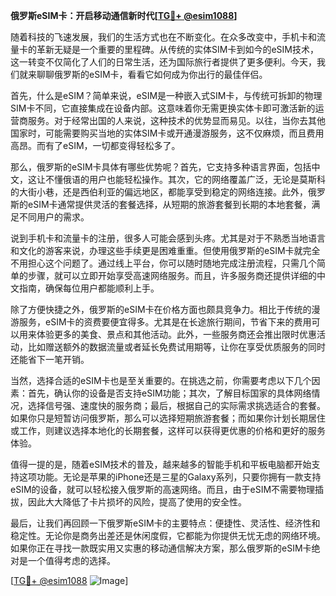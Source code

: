 **俄罗斯eSIM卡：开启移动通信新时代[[TG💪+ @esim1088](https://t.me/s/esim1088)]**

随着科技的飞速发展，我们的生活方式也在不断变化。在众多改变中，手机卡和流量卡的革新无疑是一个重要的里程碑。从传统的实体SIM卡到如今的eSIM技术，这一转变不仅简化了人们的日常生活，还为国际旅行者提供了更多便利。今天，我们就来聊聊俄罗斯的eSIM卡，看看它如何成为你出行的最佳伴侣。

首先，什么是eSIM？简单来说，eSIM是一种嵌入式SIM卡，与传统可拆卸的物理SIM卡不同，它直接集成在设备内部。这意味着你无需更换实体卡即可激活新的运营商服务。对于经常出国的人来说，这种技术的优势显而易见。以往，当你去其他国家时，可能需要购买当地的实体SIM卡或开通漫游服务，这不仅麻烦，而且费用高昂。而有了eSIM，一切都变得轻松多了。

那么，俄罗斯的eSIM卡具体有哪些优势呢？首先，它支持多种语言界面，包括中文，这让不懂俄语的用户也能轻松操作。其次，它的网络覆盖广泛，无论是莫斯科的大街小巷，还是西伯利亚的偏远地区，都能享受到稳定的网络连接。此外，俄罗斯的eSIM卡通常提供灵活的套餐选择，从短期的旅游套餐到长期的本地套餐，满足不同用户的需求。

说到手机卡和流量卡的注册，很多人可能会感到头疼。尤其是对于不熟悉当地语言和文化的游客来说，办理这些手续更是困难重重。但使用俄罗斯的eSIM卡就完全不用担心这个问题了。通过线上平台，你可以随时随地完成注册流程，只需几个简单的步骤，就可以立即开始享受高速网络服务。而且，许多服务商还提供详细的中文指南，确保每位用户都能顺利上手。

除了方便快捷之外，俄罗斯的eSIM卡在价格方面也颇具竞争力。相比于传统的漫游服务，eSIM卡的资费要便宜得多。尤其是在长途旅行期间，节省下来的费用可以用来体验更多的美食、景点和其他活动。此外，一些服务商还会推出限时优惠活动，比如赠送额外的数据流量或者延长免费试用期等，让你在享受优质服务的同时还能省下一笔开销。

当然，选择合适的eSIM卡也是至关重要的。在挑选之前，你需要考虑以下几个因素：首先，确认你的设备是否支持eSIM功能；其次，了解目标国家的具体网络情况，选择信号强、速度快的服务商；最后，根据自己的实际需求挑选适合的套餐。如果你只是短暂访问俄罗斯，那么可以选择短期旅游套餐；而如果你计划长期居住或工作，则建议选择本地化的长期套餐，这样可以获得更优惠的价格和更好的服务体验。

值得一提的是，随着eSIM技术的普及，越来越多的智能手机和平板电脑都开始支持这项功能。无论是苹果的iPhone还是三星的Galaxy系列，只要你拥有一款支持eSIM的设备，就可以轻松接入俄罗斯的高速网络。而且，由于eSIM不需要物理插拔，因此大大降低了卡片损坏的风险，提高了使用的安全性。

最后，让我们再回顾一下俄罗斯eSIM卡的主要特点：便捷性、灵活性、经济性和稳定性。无论你是商务出差还是休闲度假，它都能为你提供无忧无虑的网络环境。如果你正在寻找一款既实用又实惠的移动通信解决方案，那么俄罗斯的eSIM卡绝对是一个值得考虑的选择。

[[TG💪+ @esim1088](https://t.me/s/esim1088) ![Image](https://i.postimg.cc/4NQfJmqS/Snipaste-2025-05-13-00-14-12.png)]